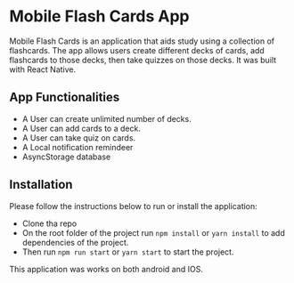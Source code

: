 # Mobile Flash Cards App

Mobile Flash Cards is an application that aids study using a collection of flashcards. The app allows users create different decks of cards, add flashcards to those decks, then take quizzes on those decks. It was built with React Native.

## App Functionalities

* A User can create unlimited number of decks.
* A User can add cards to a deck.  
* A User can take quiz on cards.
* A Local notification remindeer
* AsyncStorage database

## Installation

Please follow the instructions below to run or install the application:

* Clone tha repo
* On the root folder of the project run `npm install` or `yarn install` to add dependencies of the project.
* Then run `npm run start` or `yarn start` to start the project. 

This application was works on both android and IOS.

